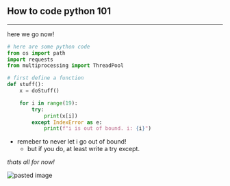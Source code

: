 ## How to code python 101
---
here we go now!
```py
# here are some python code
from os import path
import requests
from multiprocessing import ThreadPool

# first define a function
def stuff():
	x = doStuff()

	for i in range(19):
		try: 
			print(x[i])
		except IndexError as e:
			print(f"i is out of bound. i: {i}")
```

* remeber to never let i go out of bound!
	+ but if you do, at least write a try except.  

*thats all for now!*

![pasted image](D:\PythonProject\stickyMarkdown\testCache\e55fedfe21059feedc1511f31c41dbd2.jpg)